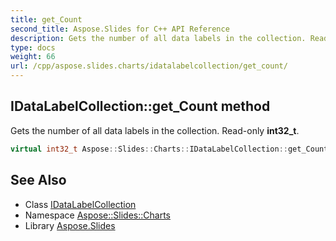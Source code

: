 ```yaml
---
title: get_Count
second_title: Aspose.Slides for C++ API Reference
description: Gets the number of all data labels in the collection. Read-only int32_t.
type: docs
weight: 66
url: /cpp/aspose.slides.charts/idatalabelcollection/get_count/
---
```

## IDataLabelCollection::get_Count method


Gets the number of all data labels in the collection. Read-only **int32_t**.

```cpp
virtual int32_t Aspose::Slides::Charts::IDataLabelCollection::get_Count()=0
```

## See Also

* Class [IDataLabelCollection](../)
* Namespace [Aspose::Slides::Charts](../../)
* Library [Aspose.Slides](../../../)
